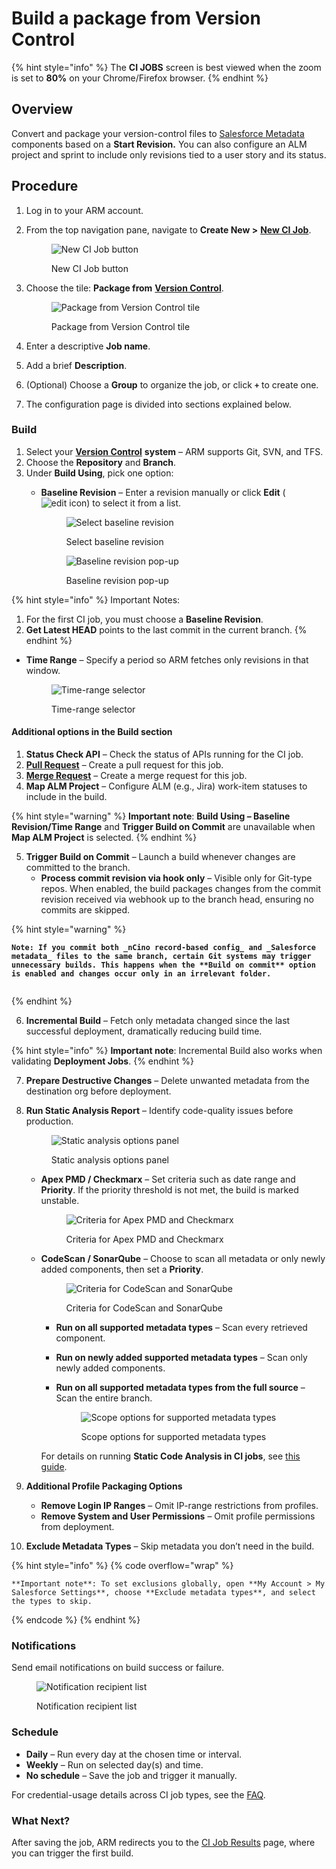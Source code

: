 # Build a package from Version Control

{% hint style="info" %}
The **CI JOBS** screen is best viewed when the zoom is set to **80%** on your Chrome/Firefox browser.
{% endhint %}

## Overview <a href="#overview" id="overview"></a>

Convert and package your version-control files to [Salesforce Metadata](https://www.autorabit.com/blog/how-salesforce-metadata-affects-compliance/) components based on a **Start Revision.** You can also configure an ALM project and sprint to include only revisions tied to a user story and its status.

## Procedure <a href="#procedure" id="procedure"></a>

1. Log in to your ARM account.
2.  From the top navigation pane, navigate to **Create New >** [**New CI Job**](../ci-job-history.md).

    <figure><img src="../../../../../.gitbook/assets/image (1229).png" alt="New CI Job button"><figcaption><p>New CI Job button</p></figcaption></figure>
3.  Choose the tile: **Package from** [**Version Control**](https://www.autorabit.com/blog/do-i-really-need-salesforce-version-control/).

    <figure><img src="../../../../../.gitbook/assets/image (1230).png" alt="Package from Version Control tile"><figcaption><p>Package from Version Control tile</p></figcaption></figure>
4. Enter a descriptive **Job name**.
5. Add a brief **Description**.
6. (Optional) Choose a **Group** to organize the job, or click **`+`** to create one.
7. The configuration page is divided into sections explained below.

### Build <a href="#build" id="build"></a>

1. Select your [**Version Control**](https://www.autorabit.com/blog/7-tips-for-salesforce-version-control-integration/) **system** – ARM supports Git, SVN, and TFS.
2. Choose the **Repository** and **Branch**.
3. Under **Build Using**, pick one option:
   *   **Baseline Revision** – Enter a revision manually or click **Edit** (![edit icon](<../../../../../.gitbook/assets/image (90) (1).png>)) to select it from a list.

       <figure><img src="../../../../../.gitbook/assets/image (1231).png" alt="Select baseline revision"><figcaption><p>Select baseline revision</p></figcaption></figure>

       <figure><img src="../../../../../.gitbook/assets/image (1233).png" alt="Baseline revision pop-up"><figcaption><p>Baseline revision pop-up</p></figcaption></figure>

{% hint style="info" %}
Important Notes:

1. For the first CI job, you must choose a **Baseline Revision**.
2. **Get Latest HEAD** points to the last commit in the current branch.
{% endhint %}

*   **Time Range** – Specify a period so ARM fetches only revisions in that window.

    <figure><img src="../../../../../.gitbook/assets/image (1234).png" alt="Time-range selector"><figcaption><p>Time-range selector</p></figcaption></figure>

#### Additional options in the Build section

1. **Status Check API** – Check the status of APIs running for the CI job.
2. [**Pull Request**](../../version-control/external-pull-request/) – Create a pull request for this job.
3. [**Merge Request**](../../version-control/ez-merge/merge-requests.md) – Create a merge request for this job.
4. **Map ALM Project** – Configure ALM (e.g., Jira) work-item statuses to include in the build.

{% hint style="warning" %}
**Important note**: **Build Using – Baseline Revision/Time Range** and **Trigger Build on Commit** are unavailable when **Map ALM Project** is selected.
{% endhint %}

5. **Trigger Build on Commit** – Launch a build whenever changes are committed to the branch.
   * **Process commit revision via hook only** – Visible only for Git-type repos. When enabled, the build packages changes from the commit revision received via webhook up to the branch head, ensuring no commits are skipped.

{% hint style="warning" %}
<pre class="language-markup" data-overflow="wrap"><code class="lang-markup"><strong>Note: If you commit both _nCino record-based config_ and _Salesforce metadata_ files to the same branch, certain Git systems may trigger unnecessary builds. This happens when the **Build on commit** option is enabled and changes occur only in an irrelevant folder.
</strong><strong> 
</strong></code></pre>
{% endhint %}

6. **Incremental Build** – Fetch only metadata changed since the last successful deployment, dramatically reducing build time.

{% hint style="info" %}
**Important note**: Incremental Build also works when validating **Deployment Jobs**.
{% endhint %}

7. **Prepare Destructive Changes** – Delete unwanted metadata from the destination org before deployment.
8.  **Run Static Analysis Report** – Identify code-quality issues before production.

    <figure><img src="../../../../../.gitbook/assets/image (1228).png" alt="Static analysis options panel"><figcaption><p>Static analysis options panel</p></figcaption></figure>

    *   **Apex PMD / Checkmarx** – Set criteria such as date range and **Priority**. If the priority threshold is not met, the build is marked unstable.

        <figure><img src="../../../../../.gitbook/assets/image (1227).png" alt="Criteria for Apex PMD and Checkmarx"><figcaption><p>Criteria for Apex PMD and Checkmarx</p></figcaption></figure>
    *   **CodeScan / SonarQube** – Choose to scan all metadata or only newly added components, then set a **Priority**.

        <figure><img src="../../../../../.gitbook/assets/image (1226).png" alt="Criteria for CodeScan and SonarQube"><figcaption><p>Criteria for CodeScan and SonarQube</p></figcaption></figure>

        * **Run on all supported metadata types** – Scan every retrieved component.
        * **Run on newly added supported metadata types** – Scan only newly added components.
        *   **Run on all supported metadata types from the full source** – Scan the entire branch.

            <figure><img src="../../../../../.gitbook/assets/image (1225).png" alt="Scope options for supported metadata types"><figcaption><p>Scope options for supported metadata types</p></figcaption></figure>

        For details on running **Static Code Analysis in CI jobs**, see [this guide](../../../arm-administration/registration/static-code-analysis-in-ci-cd.md).
9. **Additional Profile Packaging Options**
   * **Remove Login IP Ranges** – Omit IP-range restrictions from profiles.
   * **Remove System and User Permissions** – Omit profile permissions from deployment.
10. **Exclude Metadata Types** – Skip metadata you don’t need in the build.

{% hint style="info" %}
{% code overflow="wrap" %}
```
**Important note**: To set exclusions globally, open **My Account > My Salesforce Settings**, choose **Exclude metadata types**, and select the types to skip.
```
{% endcode %}
{% endhint %}

### Notifications <a href="#notifications" id="notifications"></a>

Send email notifications on build success or failure.

<figure><img src="../../../../../.gitbook/assets/image (1224).png" alt="Notification recipient list"><figcaption><p>Notification recipient list</p></figcaption></figure>

### Schedule <a href="#schedule" id="schedule"></a>

* **Daily** – Run every day at the chosen time or interval.
* **Weekly** – Run on selected day(s) and time.
* **No schedule** – Save the job and trigger it manually.

For credential-usage details across CI job types, see the [FAQ](../../../troubleshoot/arm-faqs/ci-jobs/).

### What Next? <a href="#what-next" id="what-next"></a>

After saving the job, ARM redirects you to the [CI Job Results](../ci-job-history.md) page, where you can trigger the first build.
